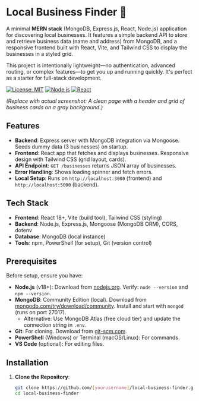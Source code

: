 # Local Business Finder 🚀

A minimal **MERN stack** (MongoDB, Express.js, React, Node.js) application for discovering local businesses. It features a simple backend API to store and retrieve business data (name and address) from MongoDB, and a responsive frontend built with React, Vite, and Tailwind CSS to display the businesses in a styled grid.

This project is intentionally lightweight—no authentication, advanced routing, or complex features—to get you up and running quickly. It's perfect as a starter for full-stack development.

[![License: MIT](https://img.shields.io/badge/License-MIT-yellow.svg)](https://opensource.org/licenses/MIT)
[![Node.js](https://img.shields.io/badge/Node.js-v18%2B-green.svg)](https://nodejs.org)
[![React](https://img.shields.io/badge/React-18%2B-blue.svg)](https://reactjs.org)
  
*(Replace with actual screenshot: A clean page with a header and grid of business cards on a gray background.)*

## Features
- **Backend**: Express server with MongoDB integration via Mongoose. Seeds dummy data (3 businesses) on startup.
- **Frontend**: React app that fetches and displays businesses. Responsive design with Tailwind CSS (grid layout, cards).
- **API Endpoint**: `GET /businesses` returns JSON array of businesses.
- **Error Handling**: Shows loading spinner and fetch errors.
- **Local Setup**: Runs on `http://localhost:3000` (frontend) and `http://localhost:5000` (backend).

## Tech Stack
- **Frontend**: React 18+, Vite (build tool), Tailwind CSS (styling)
- **Backend**: Node.js, Express.js, Mongoose (MongoDB ORM), CORS, dotenv
- **Database**: MongoDB (local instance)
- **Tools**: npm, PowerShell (for setup), Git (version control)

## Prerequisites
Before setup, ensure you have:
- **Node.js** (v18+): Download from [nodejs.org](https://nodejs.org). Verify: `node --version` and `npm --version`.
- **MongoDB**: Community Edition (local). Download from [mongodb.com/try/download/community](https://www.mongodb.com/try/download/community). Install and start with `mongod` (runs on port 27017).
  - Alternative: Use MongoDB Atlas (free cloud tier) and update the connection string in `.env`.
- **Git**: For cloning. Download from [git-scm.com](https://git-scm.com).
- **PowerShell** (Windows) or Terminal (macOS/Linux): For commands.
- **VS Code** (optional): For editing files.

## Installation
1. **Clone the Repository**:
   ```bash
   git clone https://github.com/[yourusername]/local-business-finder.git
   cd local-business-finder
